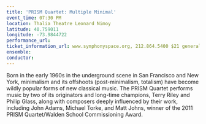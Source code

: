 ```yaml
---
title: 'PRISM Quartet: Multiple Minimal'
event_time: 07:30 PM
location: Thalia Theatre Leonard Nimoy
latitude: 40.759011
longitude: -73.9844722
performance_url: 
ticket_information_url: www.symphonyspace.org, 212.864.5400 $21 general admission, $15 students/seniors (with ID)
ensemble: 
conductor: 
---
```

Born in the early 1960s in the underground scene in San Francisco and New York, minimalism and its offshoots (post-minimalism, totalism) have become wildly popular forms of new classical music. The PRISM Quartet performs music by two of its originators and long-time champions, Terry Riley and Philip Glass, along with composers deeply influenced by their work, including John Adams, Michael Torke, and Matt Johns, winner of the 2011 PRISM Quartet/Walden School Commissioning Award.